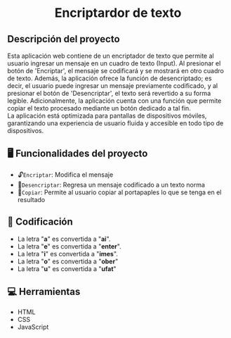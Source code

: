 
<h1 align="center"> Encriptardor de texto </h1>

<h2>Descripción del proyecto</h2>
<p>Esta aplicación web contiene de un encriptador de texto que permite al usuario ingresar un mensaje en un cuadro de texto (Input). Al presionar el botón de 'Encriptar', el mensaje se codificará y se mostrará en otro cuadro de texto. Además, la aplicación ofrece la función de desencriptado; es decir, el usuario puede ingresar un mensaje previamente codificado, y al presionar el botón de 'Desencriptar', el texto será revertido a su forma legible. Adicionalmente, la aplicación cuenta con una función que permite copiar el texto procesado mediante un botón dedicado a tal fin. 
<br>
La aplicación está optimizada para pantallas de dispositivos móviles, garantizando una experiencia de usuario fluida y accesible en todo tipo de dispositivos.
</p>

## 🖥️ Funcionalidades del proyecto

- :unlock:`Encriptar`: Modifica el mensaje
- :closed_lock_with_key:`Desencriptar`: Regresa un mensaje codificado a un texto norma
- :link:`Copiar`: Permite al usuario copiar al portapaples lo que se tenga en el resultado

## 🔑 Codificación

- La letra "**a**" es convertida a "**ai**".
- La letra "**e**" es convertida a "**enter**".
- La letra "**i**" es convertida a "**imes**".
- La letra "**o**" es convertida a "**ober**"
- La letra "**u**" es convertida a "**ufat**"

## 💻 Herramientas
- HTML
- CSS
- JavaScript
